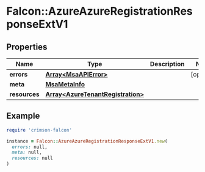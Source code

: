 # Falcon::AzureAzureRegistrationResponseExtV1

## Properties

| Name | Type | Description | Notes |
| ---- | ---- | ----------- | ----- |
| **errors** | [**Array&lt;MsaAPIError&gt;**](MsaAPIError.md) |  | [optional] |
| **meta** | [**MsaMetaInfo**](MsaMetaInfo.md) |  |  |
| **resources** | [**Array&lt;AzureTenantRegistration&gt;**](AzureTenantRegistration.md) |  |  |

## Example

```ruby
require 'crimson-falcon'

instance = Falcon::AzureAzureRegistrationResponseExtV1.new(
  errors: null,
  meta: null,
  resources: null
)
```

